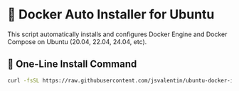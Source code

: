 # 🐳 Docker Auto Installer for Ubuntu

This script automatically installs and configures Docker Engine and Docker Compose on Ubuntu (20.04, 22.04, 24.04, etc).

## 🚀 One-Line Install Command

```bash
curl -fsSL https://raw.githubusercontent.com/jsvalentin/ubuntu-docker-installer/main/install.sh | bash
